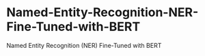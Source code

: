 # Named-Entity-Recognition-NER-Fine-Tuned-with-BERT
Named Entity Recognition (NER) Fine-Tuned with BERT
